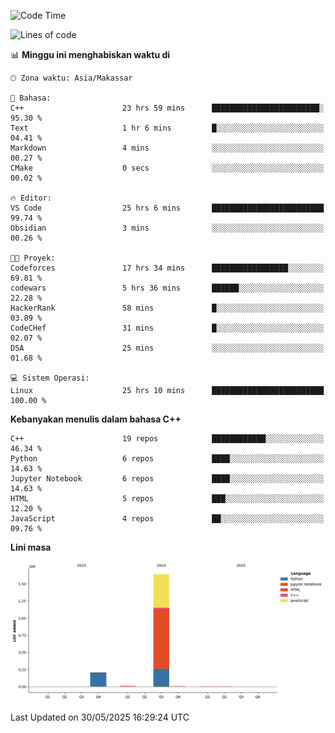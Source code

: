 <!--START_SECTION:waka-->
![Code Time](http://img.shields.io/badge/Code%20Time-248%20hrs%2038%20mins-blue)

![Lines of code](https://img.shields.io/badge/Sejak%20Hello%20World%20aku%20telah%20menulis-1.9%20million%20baris%20kode-blue)

📊 **Minggu ini menghabiskan waktu di** 

```text
🕑︎ Zona waktu: Asia/Makassar

💬 Bahasa: 
C++                      23 hrs 59 mins      ████████████████████████░   95.30 % 
Text                     1 hr 6 mins         █░░░░░░░░░░░░░░░░░░░░░░░░   04.41 % 
Markdown                 4 mins              ░░░░░░░░░░░░░░░░░░░░░░░░░   00.27 % 
CMake                    0 secs              ░░░░░░░░░░░░░░░░░░░░░░░░░   00.02 % 

🔥 Editor: 
VS Code                  25 hrs 6 mins       █████████████████████████   99.74 % 
Obsidian                 3 mins              ░░░░░░░░░░░░░░░░░░░░░░░░░   00.26 % 

🐱‍💻 Proyek: 
Codeforces               17 hrs 34 mins      █████████████████░░░░░░░░   69.81 % 
codewars                 5 hrs 36 mins       ██████░░░░░░░░░░░░░░░░░░░   22.28 % 
HackerRank               58 mins             █░░░░░░░░░░░░░░░░░░░░░░░░   03.89 % 
CodeCHef                 31 mins             █░░░░░░░░░░░░░░░░░░░░░░░░   02.07 % 
DSA                      25 mins             ░░░░░░░░░░░░░░░░░░░░░░░░░   01.68 % 

💻 Sistem Operasi: 
Linux                    25 hrs 10 mins      █████████████████████████   100.00 % 
```

**Kebanyakan menulis dalam bahasa C++** 

```text
C++                      19 repos            ████████████░░░░░░░░░░░░░   46.34 % 
Python                   6 repos             ████░░░░░░░░░░░░░░░░░░░░░   14.63 % 
Jupyter Notebook         6 repos             ████░░░░░░░░░░░░░░░░░░░░░   14.63 % 
HTML                     5 repos             ███░░░░░░░░░░░░░░░░░░░░░░   12.20 % 
JavaScript               4 repos             ██░░░░░░░░░░░░░░░░░░░░░░░   09.76 % 
```



**Lini masa**

![Lines of Code chart](https://raw.githubusercontent.com/yusuf601/yusuf601/main/assets/bar_graph.png)


 Last Updated on 30/05/2025 16:29:24 UTC
<!--END_SECTION:waka-->

